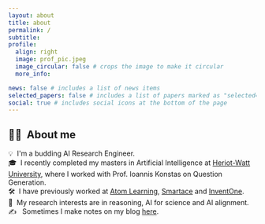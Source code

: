 ```yaml
---
layout: about
title: about
permalink: /
subtitle:
profile:
  align: right
  image: prof_pic.jpeg
  image_circular: false # crops the image to make it circular
  more_info:

news: false # includes a list of news items
selected_papers: false # includes a list of papers marked as "selected={true}"
social: true # includes social icons at the bottom of the page
---
```

## :woman_technologist: &nbsp;About me

💡 &nbsp;I'm a budding AI Research Engineer.\
🎓 &nbsp;I recently completed my masters in Artificial Intelligence at [Heriot-Watt University](https://www.hw.ac.uk/), where I worked with Prof. Ioannis Konstas on Question Generation.\
🛠 &nbsp;I have previously worked at [Atom Learning](https://atomlearning.co.uk/), [Smartace](https://smartace.ng/) and [InventOne](https://inventone.ng/#/).\
🔭 &nbsp;My research interests are in reasoning, AI for science and AI alignment.\
:writing_hand: &nbsp; Sometimes I make notes on my blog [here](https://tinuademargaret.github.io/blog/).
